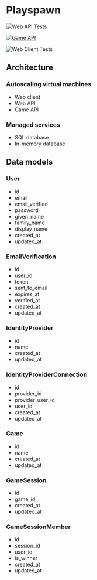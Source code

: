 # Playspawn

![Web API Tests](https://github.com/nabware/playspawn/actions/workflows/web-api.yml/badge.svg?branch=main)

[![Game API](https://github.com/nabware/playspawn/actions/workflows/game-api.yaml/badge.svg)](https://github.com/nabware/playspawn/actions/workflows/game-api.yaml)

![Web Client Tests](https://github.com/nabware/playspawn/actions/workflows/web-client.yml/badge.svg?branch=main)

## Architecture

### Autoscaling virtual machines

- Web client
- Web API
- Game API

### Managed services

- SQL database
- In-memory database

## Data models

### User

- id
- email
- email_verified
- password
- given_name
- family_name
- display_name
- created_at
- updated_at

### EmailVerification

- id
- user_id
- token
- sent_to_email
- expires_at
- verified_at
- created_at
- updated_at

### IdentityProvider

- id
- name
- created_at
- updated_at

### IdentityProviderConnection

- id
- provider_id
- provider_user_id
- user_id
- created_at
- updated_at

### Game

- id
- name
- created_at
- updated_at

### GameSession

- id
- game_id
- created_at
- updated_at

### GameSessionMember

- id
- session_id
- user_id
- is_winner
- created_at
- updated_at
